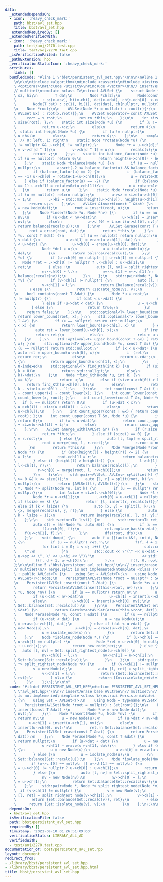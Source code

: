 ```yaml
---
data:
  _extendedDependsOn:
  - icon: ':heavy_check_mark:'
    path: bbst/avl_set.hpp
    title: bbst/avl_set.hpp
  _extendedRequiredBy: []
  _extendedVerifiedWith:
  - icon: ':heavy_check_mark:'
    path: test/aoj/2270.test.cpp
    title: test/aoj/2270.test.cpp
  _isVerificationFailed: false
  _pathExtension: hpp
  _verificationStatusIcon: ':heavy_check_mark:'
  attributes:
    links: []
  bundledCode: "#line 1 \"bbst/persistent_avl_set.hpp\"\n\n\n\n#line 1 \"bbst/avl_set.hpp\"\
    \n\n\n\n#include <algorithm>\n#include <cassert>\n#include <iostream>\n#include\
    \ <optional>\n#include <utility>\n#include <vector>\n\n// insert/erase base AVLtree\n\
    // multiset\ntemplate <class T>\nstruct AVLSet {\n    struct Node {\n        int\
    \ sz, hi;\n        T dat;\n        Node *ch[2];\n        Node(const Node *x)\n\
    \            : sz(x->sz), hi(x->hi), dat(x->dat), ch{x->ch[0], x->ch[1]} {};\n\
    \        Node(T dat) : sz(1), hi(1), dat(dat), ch{nullptr, nullptr} {};\n    };\n\
    \n    Node *root;\n\n    AVLSet(Node *r = nullptr) : root(r){};\n    AVLSet(const\
    \ AVLSet &x) : root(x.root){};\n    AVLSet &operator=(const AVLSet &x) {\n   \
    \     root = x.root;\n        return *this;\n    };\n\n    int size() { return\
    \ size(root); };\n    static int size(Node *u) {\n        if (u != nullptr)\n\
    \            return u->sz;\n        else\n            return 0;\n    };\n\n  \
    \  static int height(Node *u) {\n        if (u != nullptr)\n            return\
    \ u->hi;\n        else\n            return 0;\n    };\n\n    template <int d>\
    \  // 0: left, 1: right\n    static Node *rotate(Node *u) {\n        assert(u\
    \ != nullptr && u->ch[d] != nullptr);\n        Node *v = u->ch[d];\n        u->ch[d]\
    \ = v->ch[d ^ 1];\n        v->ch[d ^ 1] = u;\n        recalc(u);\n        recalc(v);\n\
    \        return v;\n    };\n    static int balance_factor(Node *u) {\n       \
    \ if (u == nullptr) return 0;\n        return height(u->ch[0]) - height(u->ch[1]);\n\
    \    };\n    static Node *balance(Node *u) {\n        if (u == nullptr) return\
    \ nullptr;\n        assert(-2 <= balance_factor(u) && balance_factor(u) <= 2);\n\
    \        if (balance_factor(u) == 2) {\n            if (balance_factor(u->ch[0])\
    \ == -1) u->ch[0] = rotate<1>(u->ch[0]);\n            u = rotate<0>(u);\n    \
    \    } else if (balance_factor(u) == -2) {\n            if (balance_factor(u->ch[1])\
    \ == 1) u->ch[1] = rotate<0>(u->ch[1]);\n            u = rotate<1>(u);\n     \
    \   }\n        return u;\n    };\n    static Node *recalc(Node *u) {\n       \
    \ if (u == nullptr) return nullptr;\n        u->sz = size(u->ch[0]) + size(u->ch[1])\
    \ + 1;\n        u->hi = std::max(height(u->ch[0]), height(u->ch[1])) + 1;\n  \
    \      return u;\n    };\n\n    AVLSet &insert(const T &dat) {\n        Node *u\
    \ = new Node(dat);\n        root = insert(root, u);\n        return *this;\n \
    \   };\n    Node *insert(Node *u, Node *nv) {\n        if (u == nullptr) return\
    \ nv;\n        if (u->dat < nv->dat)\n            u->ch[1] = insert(u->ch[1],\
    \ nv);\n        else\n            u->ch[0] = insert(u->ch[0], nv);\n\n       \
    \ return balance(recalc(u));\n    };\n\n    AVLSet &erase(const T &dat) {\n  \
    \      root = erase(root, dat);\n        return *this;\n    };\n    Node *erase(Node\
    \ *u, const T &dat) {\n        if (u == nullptr) return nullptr;\n        if (u->dat\
    \ < dat) {\n            u->ch[1] = erase(u->ch[1], dat);\n        } else if (dat\
    \ < u->dat) {\n            u->ch[0] = erase(u->ch[0], dat);\n        } else {\n\
    \            Node *del = u;\n            u = isolate_node(u);\n            delete\
    \ del;\n        }\n        return balance(recalc(u));\n    };\n    Node *isolate_node(Node\
    \ *u) {\n        if (u->ch[0] == nullptr || u->ch[1] == nullptr) {\n         \
    \   Node *ret = u->ch[0] != nullptr ? u->ch[0] : u->ch[1];\n            return\
    \ ret;\n        } else {\n            auto [l, nv] = split_rightest_node(u->ch[0]);\n\
    \            nv->ch[0] = l;\n            nv->ch[1] = u->ch[1];\n            return\
    \ balance(recalc(nv));\n        }\n    };\n    std::pair<Node *, Node *> split_rightest_node(Node\
    \ *v) {\n        if (v->ch[1] != nullptr) {\n            auto [l, ret] = split_rightest_node(v->ch[1]);\n\
    \            v->ch[1] = l;\n            return {balance(recalc(v)), ret};\n  \
    \      } else {\n            return {isolate_node(v), v};\n        }\n    };\n\
    \n    bool contains(const T &dat) {\n        Node *u = root;\n        while (u\
    \ != nullptr) {\n            if (dat < u->dat) {\n                u = u->ch[0];\n\
    \            } else if (u->dat < dat) {\n                u = u->ch[1];\n     \
    \       } else {\n                return true;\n            }\n        }\n   \
    \     return false;\n    };\n\n    std::optional<T> lower_bound(const T &x) {\
    \ return lower_bound(root, x); };\n    std::optional<T> lower_bound(Node *u, const\
    \ T &x) {\n        if (u == nullptr) return std::nullopt;\n        if (u->dat\
    \ < x) {\n            return lower_bound(u->ch[1], x);\n        } else {\n   \
    \         auto ret = lower_bound(u->ch[0], x);\n            if (ret)\n       \
    \         return ret;\n            else\n                return u->dat;\n    \
    \    }\n    };\n    std::optional<T> upper_bound(const T &x) { return upper_bound(root,\
    \ x); };\n    std::optional<T> upper_bound(Node *u, const T &x) {\n        if\
    \ (u == nullptr) return std::nullopt;\n        if (x < u->dat) {\n           \
    \ auto ret = upper_bound(u->ch[0], x);\n            if (ret)\n               \
    \ return ret;\n            else\n                return u->dat;\n        } else\
    \ {\n            return upper_bound(u->ch[1], x);\n        }\n    };\n\n    //\
    \ 0-indexed\n    std::optional<T> find_Kth(int k) {\n        if (size() <= k ||\
    \ k < 0)\n            return std::nullopt;\n        else\n            return find_Kth(root,\
    \ k)->dat;\n    };\n    Node *find_Kth(Node *u, int k) {\n        if (size(u->ch[0])\
    \ == k)\n            return u;\n        else if (size(u->ch[0]) > k)\n       \
    \     return find_Kth(u->ch[0], k);\n        else\n            return find_Kth(u->ch[1],\
    \ k - size(u->ch[0]) - 1);\n    };\n\n    int count(const T &x) { return size()\
    \ - count_upper(x) - count_lower(x); };\n    int count_lower(const T &x) { return\
    \ count_lower(x, root); };\n    int count_lower(const T &x, Node *u) {\n     \
    \   if (u == nullptr) return 0;\n        if (u->dat < x)\n            return count_lower(x,\
    \ u->ch[1]) + size(u->ch[0]) + 1;\n        else\n            return count_lower(x,\
    \ u->ch[0]);\n    };\n    int count_upper(const T &x) { return count_upper(x,\
    \ root); };\n    int count_upper(const T &x, Node *u) {\n        if (u == nullptr)\
    \ return 0;\n        if (x < u->dat)\n            return count_upper(x, u->ch[0])\
    \ + size(u->ch[1]) + 1;\n        else\n            return count_upper(x, u->ch[1]);\n\
    \    };\n\n    AVLSet &merge_with(AVLSet &r) {\n        if (r.size() == 0) {\n\
    \            return *this;\n        } else if (size() == 0) {\n            root\
    \ = r.root;\n        } else {\n            auto [l, tmp] = split_rightest_node(root);\n\
    \            root = merge(tmp, l, r.root);\n            r.root = nullptr;\n  \
    \      }\n        return *this;\n    };\n    Node *merge(Node *root, Node *l,\
    \ Node *r) {\n        if (abs(height(l) - height(r)) <= 2) {\n            root->ch[0]\
    \ = l;\n            root->ch[1] = r;\n            return balance(recalc(root));\n\
    \        } else if (height(l) > height(r)) {\n            l->ch[1] = merge(root,\
    \ l->ch[1], r);\n            return balance(recalc(l));\n        } else {\n  \
    \          r->ch[0] = merge(root, l, r->ch[0]);\n            return balance(recalc(r));\n\
    \        }\n    };\n\n    std::pair<AVLSet, AVLSet> split(int k) {\n        assert(k\
    \ >= 0 && k <= size());\n        auto [l, r] = split(root, k);\n        root =\
    \ nullptr;\n        return {AVLSet(l), AVLSet(r)};\n    };\n    std::pair<Node\
    \ *, Node *> split(Node *u, int k) {\n        if (u == nullptr) return {nullptr,\
    \ nullptr};\n        int lsize = size(u->ch[0]);\n        Node *l = u->ch[0];\n\
    \        Node *r = u->ch[1];\n        u->ch[0] = u->ch[1] = nullptr;\n       \
    \ if (lsize == k) {\n            return {l, insert(r, recalc(u))};\n        }\
    \ else if (k < lsize) {\n            auto [x, y] = split(l, k);\n            return\
    \ {x, merge(recalc(u), y, r)};\n        } else {\n            auto [x, y] = split(r,\
    \ k - lsize - 1);\n            return {merge(recalc(u), l, x), y};\n        }\n\
    \    };\n\n    std::vector<T> list() {\n        std::vector<T> ret;\n        ret.reserve(size());\n\
    \        auto dfs = [&](Node *u, auto &&f) {\n            if (u == nullptr) return;\n\
    \            f(u->ch[0], f);\n            ret.emplace_back(u->dat);\n        \
    \    f(u->ch[1], f);\n        };\n        dfs(root, dfs);\n        return ret;\n\
    \    };\n    void dump() {\n        auto f = [](auto &&f, int d, Node *u) -> void\
    \ {\n            if (u == nullptr) return;\n            f(f, d + 1, u->ch[1]);\n\
    \            for (int i = 0; i < d; i++) {\n                std::cout << \"  \
    \    \";\n            }\n            std::cout << \"(\" << u->dat << \", \" <<\
    \ u->sz << \", \" << u->hi << \")\"\n                      << std::endl;\n   \
    \         f(f, d + 1, u->ch[0]);\n        };\n        f(f, 0, root);\n    };\n\
    };\n\n\n#line 5 \"bbst/persistent_avl_set.hpp\"\n\n// insert/erase base AVLtree\n\
    // multiset\n// merge,split is not implemented\ntemplate <class T>\nstruct PersistentAVLSet\
    \ : public AVLSet<T> {\n    using Set = AVLSet<T>;\n    using Node = typename\
    \ AVLSet<T>::Node;\n    PersistentAVLSet(Node *root = nullptr) : Set(root){};\n\
    \n    PersistentAVLSet insert(const T &dat) {\n        Node *nv = new Node(dat);\n\
    \        return PersistentAVLSet(insert(this->root, nv));\n    };\n    Node *insert(Node\
    \ *u, Node *nv) {\n        if (u == nullptr) return nv;\n        u = new Node(u);\n\
    \        if (u->dat < nv->dat)\n            u->ch[1] = insert(u->ch[1], nv);\n\
    \        else\n            u->ch[0] = insert(u->ch[0], nv);\n\n        return\
    \ Set::balance(Set::recalc(u));\n    };\n\n    PersistentAVLSet erase(const T\
    \ &dat) {\n        return PersistentAVLSet(erase(this->root, dat));\n    };\n\
    \    Node *erase(Node *u, const T &dat) {\n        if (u == nullptr) return nullptr;\n\
    \        if (u->dat < dat) {\n            u = new Node(u);\n            u->ch[1]\
    \ = erase(u->ch[1], dat);\n        } else if (dat < u->dat) {\n            u =\
    \ new Node(u);\n            u->ch[0] = erase(u->ch[0], dat);\n        } else {\n\
    \            u = isolate_node(u);\n        }\n        return Set::balance(Set::recalc(u));\n\
    \    };\n    Node *isolate_node(Node *u) {\n        if (u->ch[0] == nullptr ||\
    \ u->ch[1] == nullptr) {\n            Node *ret = u->ch[0] != nullptr ? u->ch[0]\
    \ : u->ch[1];\n            return new Node(ret);\n        } else {\n         \
    \   auto [l, nv] = Set::split_rightest_node(u->ch[0]);\n            nv = new Node(nv);\n\
    \            nv->ch[0] = l;\n            nv->ch[1] = u->ch[1];\n            return\
    \ Set::balance(Set::recalc(nv));\n        }\n    };\n    std::pair<Node *, Node\
    \ *> split_rightest_node(Node *v) {\n        if (v->ch[1] != nullptr) {\n    \
    \        v = new Node(v);\n            auto [l, ret] = split_rightest_node(v->ch[1]);\n\
    \            v->ch[1] = l;\n            return {Set::balance(Set::recalc(v)),\
    \ ret};\n        } else {\n            return {Set::isolate_node(v), v};\n   \
    \     }\n    };\n};\n\n\n"
  code: "#ifndef PERSISTENT_AVL_SET_HPP\n#define PERSISTENT_AVL_SET_HPP\n\n#include\
    \ \"avl_set.hpp\"\n\n// insert/erase base AVLtree\n// multiset\n// merge,split\
    \ is not implemented\ntemplate <class T>\nstruct PersistentAVLSet : public AVLSet<T>\
    \ {\n    using Set = AVLSet<T>;\n    using Node = typename AVLSet<T>::Node;\n\
    \    PersistentAVLSet(Node *root = nullptr) : Set(root){};\n\n    PersistentAVLSet\
    \ insert(const T &dat) {\n        Node *nv = new Node(dat);\n        return PersistentAVLSet(insert(this->root,\
    \ nv));\n    };\n    Node *insert(Node *u, Node *nv) {\n        if (u == nullptr)\
    \ return nv;\n        u = new Node(u);\n        if (u->dat < nv->dat)\n      \
    \      u->ch[1] = insert(u->ch[1], nv);\n        else\n            u->ch[0] =\
    \ insert(u->ch[0], nv);\n\n        return Set::balance(Set::recalc(u));\n    };\n\
    \n    PersistentAVLSet erase(const T &dat) {\n        return PersistentAVLSet(erase(this->root,\
    \ dat));\n    };\n    Node *erase(Node *u, const T &dat) {\n        if (u == nullptr)\
    \ return nullptr;\n        if (u->dat < dat) {\n            u = new Node(u);\n\
    \            u->ch[1] = erase(u->ch[1], dat);\n        } else if (dat < u->dat)\
    \ {\n            u = new Node(u);\n            u->ch[0] = erase(u->ch[0], dat);\n\
    \        } else {\n            u = isolate_node(u);\n        }\n        return\
    \ Set::balance(Set::recalc(u));\n    };\n    Node *isolate_node(Node *u) {\n \
    \       if (u->ch[0] == nullptr || u->ch[1] == nullptr) {\n            Node *ret\
    \ = u->ch[0] != nullptr ? u->ch[0] : u->ch[1];\n            return new Node(ret);\n\
    \        } else {\n            auto [l, nv] = Set::split_rightest_node(u->ch[0]);\n\
    \            nv = new Node(nv);\n            nv->ch[0] = l;\n            nv->ch[1]\
    \ = u->ch[1];\n            return Set::balance(Set::recalc(nv));\n        }\n\
    \    };\n    std::pair<Node *, Node *> split_rightest_node(Node *v) {\n      \
    \  if (v->ch[1] != nullptr) {\n            v = new Node(v);\n            auto\
    \ [l, ret] = split_rightest_node(v->ch[1]);\n            v->ch[1] = l;\n     \
    \       return {Set::balance(Set::recalc(v)), ret};\n        } else {\n      \
    \      return {Set::isolate_node(v), v};\n        }\n    };\n};\n\n#endif"
  dependsOn:
  - bbst/avl_set.hpp
  isVerificationFile: false
  path: bbst/persistent_avl_set.hpp
  requiredBy: []
  timestamp: '2021-09-10 01:26:51+09:00'
  verificationStatus: LIBRARY_ALL_AC
  verifiedWith:
  - test/aoj/2270.test.cpp
documentation_of: bbst/persistent_avl_set.hpp
layout: document
redirect_from:
- /library/bbst/persistent_avl_set.hpp
- /library/bbst/persistent_avl_set.hpp.html
title: bbst/persistent_avl_set.hpp
---
```

